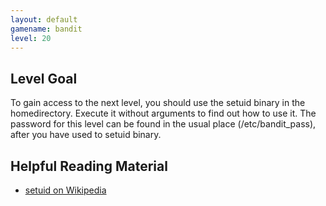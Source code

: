 ```yaml
---
layout: default
gamename: bandit
level: 20
---
```

Level Goal
----------
To gain access to the next level, you should use the setuid binary
in the homedirectory. Execute it without arguments to find out how
to use it. The password for this level can be found in the usual
place (/etc/bandit\_pass), after you have used to setuid binary.

Helpful Reading Material
------------------------
- [setuid on Wikipedia][]

[setuid on Wikipedia]: http://en.wikipedia.org/wiki/Setuid
